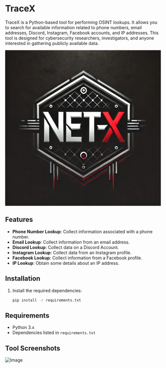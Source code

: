 # TraceX

TraceX is a Python-based tool for performing OSINT lookups. It allows you to search for available information related to phone numbers, email addresses, Discord, Instagram, Facebook accounts, and IP addresses. This tool is designed for cybersecurity researchers, investigators, and anyone interested in gathering publicly available data.

![Image](./logo.jpg)


## Features

- **Phone Number Lookup**: Collect information associated with a phone number.
- **Email Lookup**: Collect information from an email address.
- **Discord Lookup**: Collect data on a Discord Account.
- **Instagram Lookup**: Collect data from an Instagram profile.
- **Facebook Lookup**: Collect information from a Facebook profile.
- **IP Lookup**: Obtain some details about an IP address.

## Installation


1. Install the required dependencies:
    ```bash
    pip install -r requirements.txt
    ```

## Requirements

- Python 3.x
- Dependencies listed in `requirements.txt`

## Tool Screenshots

![Image](./Tool-Image.jpg)
